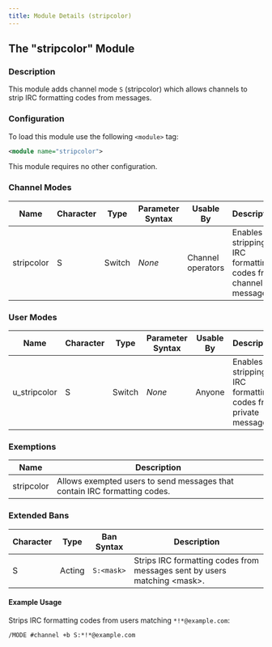 ```yaml
---
title: Module Details (stripcolor)
---
```


## The "stripcolor" Module

### Description

This module adds channel mode `S` (stripcolor) which allows channels to strip IRC formatting codes from messages.

### Configuration

To load this module use the following `<module>` tag:

```xml
<module name="stripcolor">
```

This module requires no other configuration.

### Channel Modes

Name       | Character | Type   | Parameter Syntax | Usable By         | Description
---------- | --------- | ------ | ---------------- | ----------------- | -----------
stripcolor | S         | Switch | *None*           | Channel operators | Enables stripping of IRC formatting codes from channel messages.

### User Modes

Name         | Character | Type   | Parameter Syntax | Usable By | Description
------------ | --------- | ------ | ---------------- | --------- | -----------
u_stripcolor | S         | Switch | *None*           | Anyone    | Enables stripping of IRC formatting codes from private messages.

### Exemptions

Name       | Description
---------- | -----------
stripcolor | Allows exempted users to send messages that contain IRC formatting codes.

### Extended Bans

Character | Type   | Ban Syntax | Description
--------- | ------ | ---------- | -----------
S         | Acting | `S:<mask>` | Strips IRC formatting codes from messages sent by users matching &lt;mask&gt;.

#### Example Usage

Strips IRC formatting codes from users matching `*!*@example.com`:

```plaintext
/MODE #channel +b S:*!*@example.com
```
